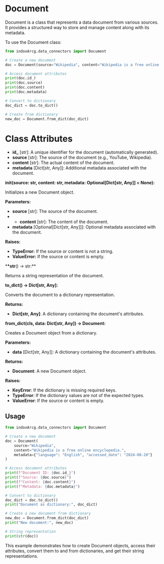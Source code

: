# Document

Document is a class that represents a data document from various sources. It provides a structured way to store and manage content along with its metadata.

To use the Document class:

```python
from indoxArcg.data_connectors import Document

# Create a new document
doc = Document(source="Wikipedia", content="Wikipedia is a free online encyclopedia.")

# Access document attributes
print(doc.id_)
print(doc.source)
print(doc.content)
print(doc.metadata)

# Convert to dictionary
doc_dict = doc.to_dict()

# Create from dictionary
new_doc = Document.from_dict(doc_dict)
```

# Class Attributes

- **id\_** [str]: A unique identifier for the document (automatically generated).
- **source** [str]: The source of the document (e.g., YouTube, Wikipedia).
- **content** [str]: The actual content of the document.
- **metadata** [Dict[str, Any]]: Additional metadata associated with the document.

**init(source: str, content: str, metadata: Optional[Dict[str, Any]] = None):**

Initializes a new Document object.

**Parameters:**

- **source** [str]: The source of the document.
- - **content** [str]: The content of the document.
- **metadata** [Optional[Dict[str, Any]]]: Optional metadata associated with the document.

**Raises:**

- **TypeError:** If the source or content is not a string.
- **ValueError:** If the source or content is empty.

\***\*str**() -> str:\*\*

Returns a string representation of the document.

**to_dict() -> Dict[str, Any]:**

Converts the document to a dictionary representation.

**Returns:**

- **Dict[str, Any]**: A dictionary containing the document's attributes.

**from_dict(cls, data: Dict[str, Any]) -> Document:**

Creates a Document object from a dictionary.

**Parameters:**

- **data** [Dict[str, Any]]: A dictionary containing the document's attributes.

**Returns:**

- **Document**: A new Document object.

**Raises:**

- **KeyError**: If the dictionary is missing required keys.
- **TypeError**: If the dictionary values are not of the expected types.
- **ValueError**: If the source or content is empty.

## Usage

```python
from indoxArcg.data_connectors import Document

# Create a new document
doc = Document(
    source="Wikipedia",
    content="Wikipedia is a free online encyclopedia.",
    metadata={"language": "English", "accessed_date": "2024-08-20"}
)

# Access document attributes
print(f"Document ID: {doc.id_}")
print(f"Source: {doc.source}")
print(f"Content: {doc.content}")
print(f"Metadata: {doc.metadata}")

# Convert to dictionary
doc_dict = doc.to_dict()
print("Document as dictionary:", doc_dict)

# Create a new document from dictionary
new_doc = Document.from_dict(doc_dict)
print("New document:", new_doc)

# String representation
print(str(doc))
```

This example demonstrates how to create Document objects, access their attributes, convert them to and from dictionaries, and get their string representations.
